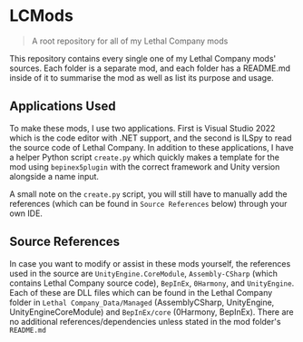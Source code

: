 # LCMods
> A root repository for all of my Lethal Company mods

This repository contains every single one of my Lethal Company mods' sources. Each folder is a separate mod, and each folder has a README.md inside of it to summarise the mod as well as list its purpose and usage.

## Applications Used
To make these mods, I use two applications. First is Visual Studio 2022 which is the code editor with .NET support, and the second is ILSpy to read the source code of Lethal Company. In addition to these applications, I have a helper Python script `create.py` which quickly makes a template for the mod using `bepinex5plugin` with the correct framework and Unity version alongside a name input.

A small note on the `create.py` script, you will still have to manually add the references (which can be found in `Source References` below) through your own IDE.

## Source References
In case you want to modify or assist in these mods yourself, the references used in the source are `UnityEngine.CoreModule`, `Assembly-CSharp` (which contains Lethal Company source code), `BepInEx`, `0Harmony`, and `UnityEngine`. Each of these are DLL files which can be found in the Lethal Company folder in `Lethal Company_Data/Managed` (AssemblyCSharp, UnityEngine, UnityEngineCoreModule) and `BepInEx/core` (0Harmony, BepInEx). There are no additional references/dependencies unless stated in the mod folder's `README.md`